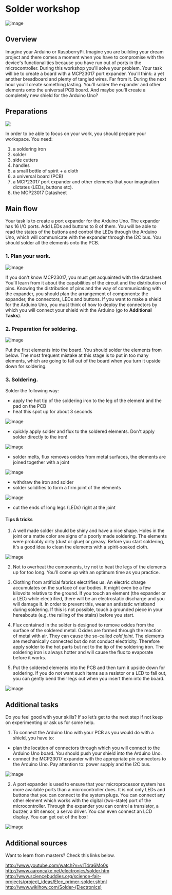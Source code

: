 # Solder workshop

![image](workshops/Soldering/17.jpg)

## Overview
Imagine your Arduino or RaspberryPi.  Imagine you are building your dream project and there comes a moment when you have to compromise with the device's functionalities because you have run out of ports in the microcontroller.
During this workshop you'll solve your problem. Your task will be to create a board with a MCP23017 port expander.
You'll think: a yet another breadboard and plenty of tangled wires. Far from it. During the next hour you'll create something lasting. You'll solder the expander and other elements onto the universal PCB board. And maybe you'll create a completely new shield for the Arduino Uno?


## Preparations

![](workshops/Soldering/1.jpg)

In order to be able to focus on your work, you should prepare your workspace. You need:
1. a soldering iron
2. solder
3. side cutters
4. handles
5. a small bottle of spirit + a cloth
6. a universal board (PCB)
7. a MCP23017 port expander and other elements that your imagination dictates (LEDs, buttons etc).
8. the MCP23017 Datasheet


## Main flow
Your task is to create a port expander for the Arduino Uno. 
The expander has 16 I/O ports. Add LEDs and buttons to 8 of them. You will be able to read the states of the buttons and control the LEDs through the Arduino Uno, which will communicate with the expander through the I2C bus.
You should solder all the elements onto the PCB.

### 1. Plan your work.

![image](workshops/Soldering/2.jpg)

If you don't know MCP23017, you must get acquainted with the datasheet. You'll learn from it about the capabilities of the circuit and the distribution of pins.
Knowing the distribution of pins and the way of communicating with the expander, you should plan the arrangement of components: the expander, the connectors, LEDs and buttons.
If you want to make a shield for the Arduino Uno, you must think of how to deploy the connectors by which you will connect your shield with the Arduino (go to **Additional Tasks**).

### 2. Preparation for soldering.

![image](workshops/Soldering/11.jpg)

Put the first elements into the board. You should solder the elements from below. The most frequent mistake at this stage is to put in too many elements, which are going to fall out of the board when you turn it upside down for soldering.

### 3. Soldering.
Solder the following way:
- apply the hot tip of the soldering iron to the leg of the element and the pad on the PCB
- heat this spot up for about 3 seconds

![image](workshops/Soldering/4.jpg)

- quickly apply solder and flux to the soldered elements. Don't apply solder directly to the iron!

![image](workshops/Soldering/6.jpg)

- solder melts, flux removes oxides from metal surfaces, the elements are joined together with a joint

![image](workshops/Soldering/7.jpg)

- withdraw the iron and solder
- solder solidifies to form a firm joint of the elements

![image](workshops/Soldering/8.jpg)

- cut the ends of long legs (LEDs) right at the joint


#### Tips & tricks
1. A well made solder should be shiny and have a nice shape. Holes in the joint or a matte color are signs of a poorly made soldering. The elements were probably dirty (dust or glue) or greasy. Before you start soldering, it's a good idea to clean the elements with a spirit-soaked cloth.

![image](workshops/Soldering/13.jpg)


2. Not to overheat the components, try not to heat the legs of the elements up for too long. You'll come up with an optimum time as you practice.

3. Clothing from artificial fabrics electrifies us. An electric charge accumulates on the surface of our bodies. It might even be a few kilovolts relative to the ground. If you touch an element (the expander or a LED) while electrified, there will be an electrostatic discharge and you will damage it. In order to prevent this, wear an antistatic wristband during soldering. If this is not possible, touch a grounded piece in your hereabouts (e.g. the railing of the stairs) before you start.

4. Flux contained in the solder is designed to remove oxides from the surface of the soldered metal. Oxides are formed through the reaction of metal with air. They can cause the so-called _cold joint_. The elements are mechanically connected but do not conduct electricity. Therefore apply solder to the hot parts but not to the tip of the soldering iron. The soldering iron is always hotter and will cause the flux to evaporate before it works.

5. Put the soldered elements into the PCB and then turn it upside down for soldering. If you do not want such items as a resistor or a LED to fall out, you can gently bend their legs out when you insert them into the board.

![image](workshops/Soldering/12.jpg)


## Additional tasks
Do you feel good with your skills? If so let’s get to the next step if not keep on experimenting or ask us for some help.

1. To connect the Arduino Uno with your PCB as you would do with a shield, you have to:
- plan the location of connectors through which you will connect to the Arduino Uno board. You should push your shield into the Arduino Uno.
- connect the MCP23017 expander with the appropriate pin connectors to the Arduino Uno. Pay attention to: power supply and the I2C bus.

![image](workshops/Soldering/10.jpg)


2. A port expander is used to ensure that your microprocessor system has more available ports than a microcontroller does. It is not only LEDs and buttons that you can connect to the system plugs. You can connect any other element which works with the digital (two-state) port of the microcontroller. Through the expander you can control a transistor, a buzzer, a tilt sensor, a servo driver. You can even connect an LCD display.
You can get out of the box!

![image](workshops/Soldering/15.jpg)


## Additional sources
Want to learn from masters? Check this links below.

http://www.youtube.com/watch?v=vIT4ra6Mo0s
http://www.aaroncake.net/electronics/solder.htm
http://www.sciencebuddies.org/science-fair-projects/project_ideas/Elec_primer-solder.shtml
http://www.wikihow.com/Solder-(Electronics)